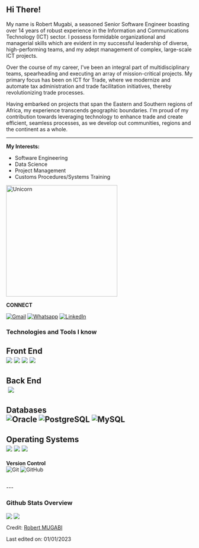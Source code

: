 Hi There!
-----

My name is Robert Mugabi, a seasoned Senior Software Engineer boasting over 14 years of robust experience in the Information and Communications Technology (ICT) sector. I possess formidable organizational and managerial skills which are evident in my successful leadership of diverse, high-performing teams, and my adept management of complex, large-scale ICT projects.

Over the course of my career, I've been an integral part of multidisciplinary teams, spearheading and executing an array of mission-critical projects. My primary focus has been on ICT for Trade, where we modernize and automate tax administration and trade facilitation initiatives, thereby revolutionizing trade processes.

Having embarked on projects that span the Eastern and Southern regions of Africa, my experience transcends geographic boundaries. I'm proud of my contribution towards leveraging technology to enhance trade and create efficient, seamless processes, as we develop out communities, regions and the continent as a whole.

-----

__My Interests:__
- Software Engineering
- Data Science
- Project Management
- Customs Procedures/Systems Training

<img align="centre" width=300px alt="Unicorn" src="nice_coding_gif.gif"/>

__CONNECT__
<p align="left">
	<a href="mailto:davrobs@gmail.com"><img img src="https://img.shields.io/badge/gmail-%23EA4335.svg?style=for-the-badge&logo=gmail&logoColor=white" alt="Gmail"/></a>
	<a href="https://wa.me/+256708405053"><img src="https://img.shields.io/badge/whatsapp-%2325D366.svg?style=for-the-badge&logo=gmail&logoColor=white" alt="Whatsapp"/></a>
	<a href="https://www.linkedin.com/in/mugabi-robert-38682a45"><img src="https://img.shields.io/badge/linkedin-%2300acee.svg?color=405DE6&style=for-the-badge&logo=linkedin&logoColor=white" alt="LinkedIn"/></a>
</p>

### Technologies and Tools I know

__Front End__
<br>
<img src="https://img.shields.io/badge/Angular%20-%23DD0031.svg?&style=for-the-badge&logo=angular&logoColor=white">
<img src="https://img.shields.io/badge/Vue.js-35495E?style=for-the-badge&logo=vuedotjs&logoColor=4FC08D">
<img src="https://img.shields.io/badge/HTML5%20-%23E34F26.svg?style=for-the-badge&logo=html5&logoColor=white">
<img src="https://img.shields.io/badge/JavaScript%20-%23F7DF1E.svg?style=for-the-badge&logo=javascript&logoColor=black">
<br>
---

__Back End__
<br>
<img alt="" src="https://img.shields.io/badge/Java-%23150458.svg?style=for-the-badge&logo=java&logoColor=orange">
<img src="https://img.shields.io/badge/PHP%20-%23777BB4.svg?&style=for-the-badge&logo=php&logoColor=white">
<img alt="" src="https://img.shields.io/badge/-Python-05122A?style=for-the-badge&logo=python">
<img alt="" src="">
<img alt="" src="https://img.shields.io/badge/Shell_Script-121011?style=for-the-badge&logo=gnu-bash&logoColor=white">
<br>
---

__Databases__
<br>
<img alt="Oracle" src="https://img.shields.io/badge/Oracle-F00000.svg?style=for-the-badge&logo=oracle&logoColor=white">
<img alt="PostgreSQL" src="https://img.shields.io/badge/PostgreSQL-316192?style=for-the-badge&logo=postgresql&logoColor=green">
<img alt="MySQL" src="https://img.shields.io/badge/MySQL-00f.svg?style=for-the-badge&logo=mysql&logoColor=white">
<br>
---

__Operating Systems__
<br>
<a href="#"><img src="https://img.shields.io/badge/Linux-FCC624?style=for-the-badge&logo=linux&logoColor=black"></a>
<a href="#"><img src="https://img.shields.io/badge/Windows-0078D6?style=for-the-badge&logo=windows&logoColor=white"></a>
<a href="https://www.oracle.com/solaris/"><img src="https://img.shields.io/badge/Solaris-E95420?style=for-the-badge&logo=ubuntu&logoColor=white"></a>
<br>
---

__Version Control__
<br>
![Git](https://img.shields.io/badge/-Git-222222?style=for-the-badge&logo=git&logoColor=F05032)
![GitHub](https://img.shields.io/badge/-GitHub-222222?style=for-the-badge&logo=github&logoColor=181717)

<br>
---

### Github Stats Overview
<img align="center" src="https://github-readme-stats.vercel.app/api?username=davrobs&show_icons=true&count_private=true&hide=stars&include_all_commits=false&theme=material-palenight" />
<img align="center" src="https://github-profile-trophy.vercel.app/?username=davrobs&theme=dracula&no-bg=true&row=1"/>

Credit: [Robert MUGABI](https://github.com/davrobs)

Last edited on: 01/01/2023
